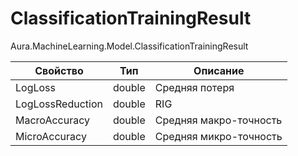 # ClassificationTrainingResult

Aura.MachineLearning.Model.ClassificationTrainingResult

| Свойство         | Тип    | Описание               |
| ---------------- | ------ | ---------------------- |
| LogLoss          | double | Средняя потеря         |
| LogLossReduction | double | RIG                    |
| MacroAccuracy    | double | Средняя макро-точность |
| MicroAccuracy    | double | Средняя микро-точность |

